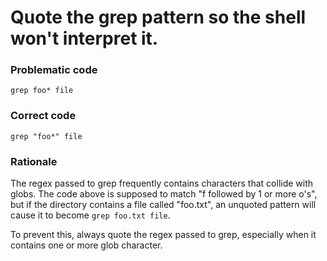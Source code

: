 # Quote the grep pattern so the shell won't interpret it.

### Problematic code
    grep foo* file

### Correct code
    grep "foo*" file

### Rationale
The regex passed to grep frequently contains characters that collide with globs. The code above is supposed to match "f followed by 1 or more o's", but if the directory contains a file called "foo.txt", an unquoted pattern will cause it to become `grep foo.txt file`.

To prevent this, always quote the regex passed to grep, especially when it contains one or more glob character.